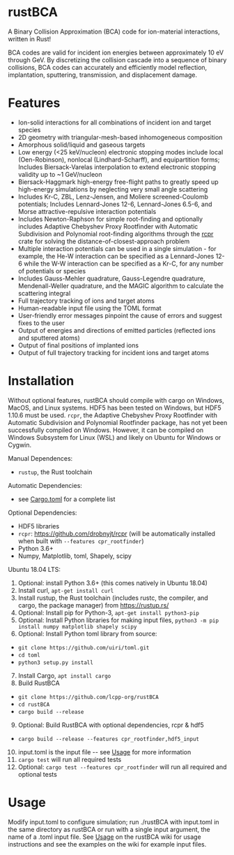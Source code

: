 # rustBCA

A Binary Collision Approximation (BCA) code for ion-material interactions, written in Rust!

BCA codes are valid for incident ion energies between approximately 10 eV  through GeV. By discretizing the collision cascade into a sequence of binary collisions, BCA codes can accurately and efficiently model reflection, implantation, sputtering, transmission, and displacement damage.
# Features

* Ion-solid interactions for all combinations of incident ion and target species
* 2D geometry with triangular-mesh-based inhomogeneous composition
* Amorphous solid/liquid and gaseous targets
* Low energy (<25 keV/nucleon) electronic stopping modes include local (Oen-Robinson), nonlocal (Lindhard-Scharff), and equipartition forms; Includes Biersack-Varelas interpolation to extend electronic stopping validity up to ~1 GeV/nucleon
* Biersack-Haggmark high-energy free-flight paths to greatly speed up high-energy simulations by neglecting very small angle scattering
* Includes Kr-C, ZBL, Lenz-Jensen, and Moliere screened-Coulomb potentials; Includes Lennard-Jones 12-6, Lennard-Jones 6.5-6, and Morse attractive-repulsive interaction potentials
* Includes Newton-Raphson for simple root-finding and optionally includes Adaptive Chebyshev Proxy Rootfinder with Automatic Subdivision and Polynomial root-finding algorithms through the [rcpr](https://github.com/drobnyjt/rcpr) crate for solving the distance-of-closest-approach problem
* Multiple interaction potentials can be used in a single simulation - for example, the He-W interaction can be specified as a Lennard-Jones 12-6 while the W-W interaction can be specified as a Kr-C, for any number of potentials or species
* Includes Gauss-Mehler quadrature, Gauss-Legendre quadrature, Mendenall-Weller quadrature, and the MAGIC algorithm to calculate the scattering integral
* Full trajectory tracking of ions and target atoms
* Human-readable input file using the TOML format
* User-friendly error messages pinpoint the cause of errors and suggest fixes to the user
* Output of energies and directions of emitted particles (reflected ions and sputtered atoms)
* Output of final positions of implanted ions
* Output of full trajectory tracking for incident ions and target atoms

# Installation

Without optional features, rustBCA should compile with cargo on Windows, MacOS, and Linux systems. HDF5 has been tested on Windows, but HDF5 1.10.6 must be used. `rcpr`, the Adaptive Chebyshev Proxy Rootfinder with Automatic Subdivision and Polynomial Rootfinder package, has not yet been successfully compiled on Windows. However, it can be compiled on Windows Subsystem for Linux (WSL) and likely on Ubuntu for Windows or Cygwin.

Manual Dependences:
* `rustup`, the Rust toolchain

Automatic Dependencies:
* see [Cargo.toml](https://github.com/lcpp-org/RustBCA/blob/master/Cargo.toml) for a complete list

Optional Dependencies:
* HDF5 libraries
* `rcpr`: https://github.com/drobnyjt/rcpr (will be automatically installed when built with `--features cpr_rootfinder`)
* Python 3.6+
* Numpy, Matplotlib, toml, Shapely, scipy

Ubuntu 18.04 LTS:
1. Optional: install Python 3.6+ (this comes natively in Ubuntu 18.04)
2. Install curl, `apt-get install curl`
3. Install rustup, the Rust toolchain (includes rustc, the compiler, and cargo, the package manager) from https://rustup.rs/
4. Optional: Install pip for Python-3, `apt-get install python3-pip`
5. Optional: Install Python libraries for making input files, `python3 -m pip install numpy matplotlib shapely scipy`
6. Optional: Install Python toml library from source:
- `git clone https://github.com/uiri/toml.git`
- `cd toml`
- `python3 setup.py install`
7. Install Cargo, `apt install cargo`
8. Build RustBCA
- `git clone https://github.com/lcpp-org/rustBCA`
- `cd rustBCA`
- `cargo build --release`
9. Optional: Build RustBCA with optional dependencies, rcpr & hdf5
 - `cargo build --release --features cpr_rootfinder,hdf5_input`
10. input.toml is the input file -- see [Usage](https://github.com/lcpp-org/RustBCA/wiki/Usage,-Input-File,-and-Output-Files) for more information
11. `cargo test` will run all required tests
12. Optional: `cargo test --features cpr_rootfinder` will run all required and optional tests

# Usage

Modify input.toml to configure simulation; run ./rustBCA with input.toml in the same directory as rustBCA or run with a single input argument, the name of a .toml input file. See [Usage](https://github.com/lcpp-org/RustBCA/wiki/Usage,-Input-File,-and-Output-Files) on the rustBCA wiki for usage instructions and see the examples on the wiki for example input files.


